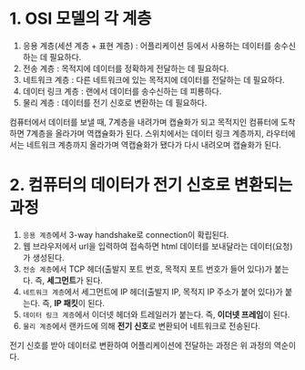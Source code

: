 # 1. OSI 모델의 각 계층

1. 응용 계층(세션 계층 + 표현 계층) : 어플리케이션 등에서 사용하는 데이터를 송수신하는 데 필요하다.
2. 전송 계층 : 목적지에 데이터를 정확하게 전달하는 데 필요하다.
3. 네트워크 계층 : 다른 네트워크에 있는 목적지에 데이터를 전달하는 데 필요하다.
4. 데이터 링크 계층 : 랜에서 데이터를 송수신하는 데 피룡하다.
5. 물리 계층 : 데이터를 전기 신호로 변환하는 데 필요하다.

컴퓨터에서 데이터를 보낼 때, 7계층을 내려가며 캡슐화가 되고 목적지인 컴퓨터에 도착하면 7계층을 올라가며 역캡슐화가 된다.
스위치에서는 데이터 링크 계층까지, 라우터에서는 네트워크 계층까지 올라가며 역캡슐화가 됐다가 다시 내려오며 캡슐화가 된다.


# 2. 컴퓨터의 데이터가 전기 신호로 변환되는 과정

1. `응용 계층`에서 3-way handshake로 connection이 확립된다.
2. 웹 브라우저에서 url을 입력하여 접속하면 html 데이터를 보내달라는 데이터(요청)가 생성된다.
3. `전송 계층`에서 TCP 헤더(출발지 포트 번호, 목적지 포트 번호가 들어 있다)가 붙는다. 즉, **세그먼트**가 된다.
4. `네트워크 계층`에서 세그먼트에 IP 헤더(출발지 IP, 목적지 IP 주소가 붙어 있다)가 붙는다. 즉, **IP 패킷**이 된다.
5. `데이터 링크 계층`에서 이더넷 헤더와 트레일러가 붙는다. 즉, **이더넷 프레임**이 된다.
6. `물리 계층`에서 랜카드에 의해 **전기 신호**로 변환되어 네트워크로 전송된다.

전기 신호를 받아 데이터로 변환하여 어플리케이션에 전달하는 과정은 위 과정의 역순이다.
